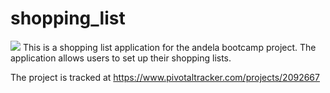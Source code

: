 # shopping_list
<a href="https://codeclimate.com/github/codeclimate/codeclimate/coverage"><img src="https://codeclimate.com/github/codeclimate/codeclimate/badges/coverage.svg" /></a>
This is a shopping list application for the andela bootcamp project. The application allows users to set up their shopping lists.

The project is tracked at
https://www.pivotaltracker.com/projects/2092667
